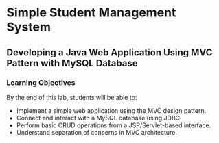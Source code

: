 # Simple Student Management System

## Developing a Java Web Application Using MVC Pattern with MySQL Database

### Learning Objectives
By the end of this lab, students will be able to:
- Implement a simple web application using the MVC design pattern.
- Connect and interact with a MySQL database using JDBC.
- Perform basic CRUD operations from a JSP/Servlet-based interface.
- Understand separation of concerns in MVC architecture.
